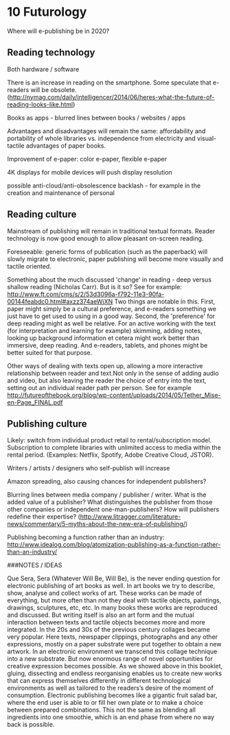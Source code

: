# 10 Futurology

Where will e-publishing be in 2020?
<!--Miriam jotted in notes and links-->

## Reading technology 

Both hardware / software

There is an increase in reading on the smartphone. Some speculate that e-readers will be obsolete. <!-- A confirmation of this might be the fact that the sony ereader, one of the most appreciated ones, is not produced anymore -->
(http://nymag.com/daily/intelligencer/2014/06/heres-what-the-future-of-reading-looks-like.html)

Books as apps - blurred lines between books / websites / apps

Advantages and disadvantages will remain the same: affordability and portability of whole libraries vs. independence from electricity and visual-tactile advantages of paper books.

Improvement of e-paper: color e-paper, flexible e-paper

4K displays for mobile devices will push display resolution <!--just read this comment elsewhere: '4K is all the buzz today, but clearly 16K is on the horizon' ^Miriam-->

possible anti-cloud/anti-obsolescence backlash - for example in the creation and maintenance of personal 

## Reading culture 

Mainstream of publishing will remain in traditional textual formats. Reader technology is now good enough to allow pleasant on-screen reading.

Foreseeable: generic forms of publication (such as the paperback) will slowly migrate to electronic, paper publishing will become more visually and tactile oriented. 

Something about the much discussed 'change' in reading - deep versus shallow reading (Nicholas Carr). But is it so? See for example: http://www.ft.com/cms/s/2/53d3096a-f792-11e3-90fa-00144feabdc0.html#axzz374aeWjXN Two things are notable in this. First, paper might simply be a cultural preference, and e-readers something we just have to get used to using in a good way. Second, the 'preference' for deep reading might as well be relative. For an active working with the text (for interpretation and learning for example) skimming, adding notes, looking up background information et cetera might work better than immersive, deep reading. And e-readers, tablets, and phones might be better suited for that purpose.

Other ways of dealing with texts open up, allowing a more interactive relationship between reader and text.Not only in the sense of adding audio and video, but also leaving the reader the choice of entry into the text, setting out an individual reader path per person. See for example http://futureofthebook.org/blog/wp-content/uploads/2014/05/Tether_Mise-en-Page_FINAL.pdf

<!-- Texts will be more and more influenced by reading statistics, see Popular Highlights on Kindle, or quantification of reading habits on Scribd and Oyster -->

## Publishing culture

Likely: switch from individual product retail to rental/subscription model. Subscription to complete libraries with unlimited access to media within the rental period. (Examples: Netflix, Spotify, Adobe Creative Cloud, JSTOR).  <!-- Is the subscription model working in music? -->

Writers / artists / designers who self-publish will increase

Amazon spreading, also causing chances for independent publishers?

Blurring lines between media company / publisher / writer. What is the added value of a publisher? What distinguishes the publisher from those other companies or independent one-man-publishers? How will publishers redefine their expertise? (http://www.litragger.com/literature-news/commentary/5-myths-about-the-new-era-of-publishing/)

Publishing becoming a function rather than an industry: http://www.idealog.com/blog/atomization-publishing-as-a-function-rather-than-an-industry/



###NOTES / IDEAS
<!-- By Joost-->
Que Sera, Sera (Whatever Will Be, Will Be), is the never ending question
for electronic publishing of art books as well. In art books we try to
describe, show, analyse and collect works of art. These works can be
made of everything, but more often than not they deal with tactile
objects, paintings, drawings, sculptures, etc, etc. In many books these
works are reproduced and discussed. But writing itself is also an art
form and the mutual interaction between texts and tactile objects
becomes more and more integrated. In the 20s and 30s of the previous
century collages became very popular. Here texts, newspaper clippings,
photographs and any other expressions, mostly on a paper substrate were
put together to obtain a new artwork. In an electronic environment we
transcend this collage technique into a new substrate. But now enormous
range of novel opportunities for creative expression becomes possible.
As we showed above in this booklet, gluing, dissecting and endless
reorganising enables us to create new works that can express themselves
differently in different technological environments as well as tailored
to the readers’s desire of the moment of consumption. Electronic
publishing becomes like a gigantic fruit salad bar, where the end user
is able to or fill her own plate or to make a choice between prepared
combinations. This not the same as blending all ingredients into one
smoothie, which is an end phase from where no way back is possible.
